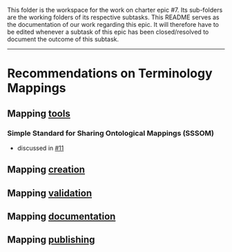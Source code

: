 This folder is the workspace for the work on charter epic #7. Its sub-folders are the working folders of its respective 
subtasks.
This README serves as the documentation of our work regarding this epic. It will therefore have to be edited whenever a 
subtask of this epic has been closed/resolved to document the outcome of this subtask.

-----

# Recommendations on Terminology Mappings

## Mapping [tools](tools)
### Simple Standard for Sharing Ontological Mappings (SSSOM)
   * discussed in [#11](https://github.com/StroemPhi/section-metadata-wg-onto/issues/11)

## Mapping [creation](creation)

## Mapping [validation](validation)

## Mapping [documentation](documentation)

## Mapping [publishing](publishing)
